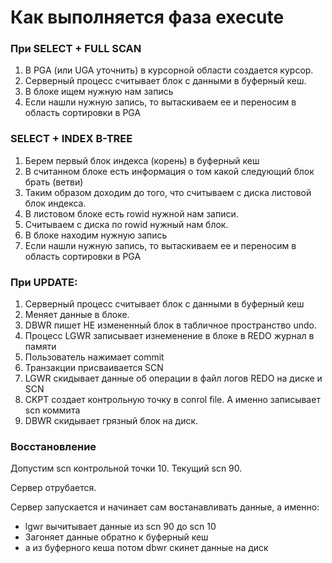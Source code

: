 # Как выполняется фаза execute



### При SELECT + FULL SCAN
  1. В PGA (или UGA уточнить) в курсорной области создается курсор.
  2. Серверный процесс считывает блок с данными в буферный кеш.
  3. В блоке ищем нужную нам запись
  4. Если нашли нужную запись, то вытаскиваем ее и переносим в область сортировки в PGA
  
  
### SELECT + INDEX B-TREE
  1. Берем первый блок индекса (корень) в буферный кеш
  2. В считанном блоке есть информация о том какой следующий блок брать (ветви)
  3. Таким образом доходим до того, что считываем с диска листовой блок индекса.
  4. В листовом блоке есть rowid нужной нам записи.
  5. Считываем с диска по rowid нужный нам блок. 
  6. В блоке находим нужную запись
  7. Если нашли нужную запись, то вытаскиваем ее и переносим в область сортировки в PGA

### При UPDATE: 
  1. Серверный процесс считывает блок с данными в буферный кеш
  4. Меняет данные в блоке.
  5. DBWR пишет НЕ измененный блок в табличное пространство undo.
  6. Процесс LGWR записывает изнеменение в блоке в REDO журнал в памяти
  7. Пользователь нажимает commit
  8. Транзакции присваивается SCN
  8. LGWR скидывает данные об операции в файл логов REDO на диске и SCN
  9. CKPT создает контрольную точку в conrol file. А именно записывает scn коммита
  12. DBWR скидывает грязный блок на диск.
  


### Восстановление
Допустим scn контрольной точки 10. 
Текущий scn 90.

Сервер отрубается.

Сервер запускается и начинает сам востанавливать данные, а именно:
  - lgwr вычитывает данные из scn 90 до scn 10
  - Загоняет данные обратно к буферный кеш
  - а из буферного кеша потом dbwr скинет данные на диск